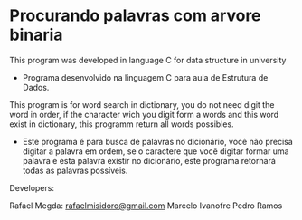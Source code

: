 # Procurando palavras com arvore binaria
This program was developed in language C for data structure in university

- Programa desenvolvido na linguagem C para aula de Estrutura de Dados.

This program is for word search in dictionary, you do not need digit the word in order, 
if the character wich you digit form a words and this word exist in dictionary, this programm return all words possibles.

- Este programa é para busca de palavras no dicionário, você não precisa digitar a palavra em ordem, 
se o caractere que você digitar formar uma palavra e esta palavra existir no dicionário, este programa retornará todas as palavras possíveis.

Developers:

Rafael Megda: rafaelmisidoro@gmail.com
Marcelo Ivanofre
Pedro Ramos
